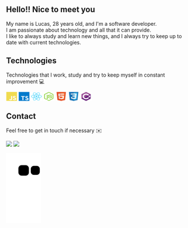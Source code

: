 ## Hello!! Nice to meet you

My name is Lucas, 28 years old, and I'm a software developer.
<br>
I am passionate about technology and all that it can provide.
<br>
I like to always study and learn new things, and I always try to keep up to date with current technologies.

## Technologies
Technologies that I work, study and try to keep myself in constant improvement :computer:
<div style="display: inline_block">
  <img align="center" alt="Js" height="25" width="30" src="https://raw.githubusercontent.com/devicons/devicon/master/icons/javascript/javascript-plain.svg">
  <img align="center" alt="Ts" height="25" width="30" src="https://raw.githubusercontent.com/devicons/devicon/master/icons/typescript/typescript-plain.svg">
  <img align="center" alt="React" height="25" width="30" src="https://raw.githubusercontent.com/devicons/devicon/master/icons/react/react-original.svg">
  <img align="center" alt="Node" height="25" width="30" src="https://raw.githubusercontent.com/devicons/devicon/master/icons/nodejs/nodejs-original.svg">
  <img align="center" alt="HTML" height="25" width="30" src="https://raw.githubusercontent.com/devicons/devicon/master/icons/html5/html5-original.svg">
  <img align="center" alt="CSS" height="25" width="30" src="https://raw.githubusercontent.com/devicons/devicon/master/icons/css3/css3-original.svg">
  <img align="center" alt="Csharp" height="25" width="30" src="https://raw.githubusercontent.com/devicons/devicon/master/icons/csharp/csharp-original.svg">
</div>

## Contact
Feel free to get in touch if necessary :envelope:
<div>
  <a href = "mailto:lucas.fmachado19@gmail.com"><img src="https://img.shields.io/badge/-Gmail-%23333?style=for-the-badge&logo=gmail&logoColor=white" target="_blank"></a>
  <a href="https://www.linkedin.com/in/lucas-flores-machado" target="_blank"><img src="https://img.shields.io/badge/-LinkedIn-%230077B5?style=for-the-badge&logo=linkedin&logoColor=white" target="_blank"></a>  
</div>

![Snake animation](https://github.com/LucasFMachado/LucasFMachado/blob/output/github-contribution-grid-snake.svg)
